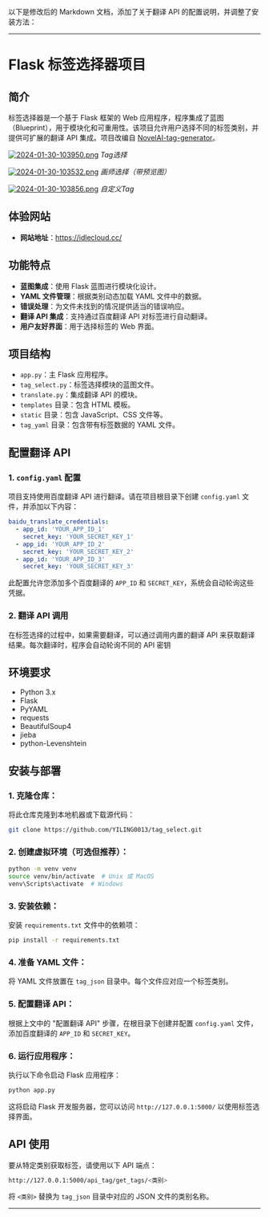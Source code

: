 以下是修改后的 Markdown 文档，添加了关于翻译 API 的配置说明，并调整了安装方法：

---

# Flask 标签选择器项目

## 简介

标签选择器是一个基于 Flask 框架的 Web 应用程序，程序集成了蓝图（Blueprint），用于模块化和可重用性。该项目允许用户选择不同的标签类别，并提供可扩展的翻译 API 集成。项目改编自 [NovelAI-tag-generator](https://github.com/WolfChen1996/NovelAI-tag-generator)。

[![2024-01-30-103950.png](https://i.postimg.cc/cLp422HR/2024-01-30-103950.png)](https://postimg.cc/v4vs6P5T) *Tag选择*

[![2024-01-30-103532.png](https://i.postimg.cc/qMZ7XzHZ/2024-01-30-103532.png)](https://postimg.cc/D8LF7fZq) *画师选择（带预览图）*

[![2024-01-30-103856.png](https://i.postimg.cc/52Y2Pbx9/2024-01-30-103856.png)](https://postimg.cc/LJSS5dYG) *自定义Tag*

## 体验网站

- **网站地址**：https://idlecloud.cc/

## 功能特点

- **蓝图集成**：使用 Flask 蓝图进行模块化设计。
- **YAML 文件管理**：根据类别动态加载 YAML 文件中的数据。
- **错误处理**：为文件未找到的情况提供适当的错误响应。
- **翻译 API 集成**：支持通过百度翻译 API 对标签进行自动翻译。
- **用户友好界面**：用于选择标签的 Web 界面。

## 项目结构

- `app.py`：主 Flask 应用程序。
- `tag_select.py`：标签选择模块的蓝图文件。
- `translate.py`：集成翻译 API 的模块。
- `templates` 目录：包含 HTML 模板。
- `static` 目录：包含 JavaScript、CSS 文件等。
- `tag_yaml` 目录：包含带有标签数据的 YAML 文件。

## 配置翻译 API

### 1. `config.yaml` 配置

项目支持使用百度翻译 API 进行翻译。请在项目根目录下创建 `config.yaml` 文件，并添加以下内容：

```yaml
baidu_translate_credentials:
  - app_id: 'YOUR_APP_ID_1'
    secret_key: 'YOUR_SECRET_KEY_1'
  - app_id: 'YOUR_APP_ID_2'
    secret_key: 'YOUR_SECRET_KEY_2'
  - app_id: 'YOUR_APP_ID_3'
    secret_key: 'YOUR_SECRET_KEY_3'
```

此配置允许您添加多个百度翻译的 `APP_ID` 和 `SECRET_KEY`，系统会自动轮询这些凭据。

### 2. 翻译 API 调用

在标签选择的过程中，如果需要翻译，可以通过调用内置的翻译 API 来获取翻译结果。每次翻译时，程序会自动轮询不同的 API 密钥

## 环境要求

- Python 3.x
- Flask
- PyYAML
- requests
- BeautifulSoup4
- jieba
- python-Levenshtein

## 安装与部署

### 1. **克隆仓库**：

将此仓库克隆到本地机器或下载源代码：

```bash
git clone https://github.com/YILING0013/tag_select.git
```

### 2. **创建虚拟环境**（可选但推荐）：

```bash
python -m venv venv
source venv/bin/activate  # Unix 或 MacOS
venv\Scripts\activate  # Windows
```

### 3. **安装依赖**：

安装 `requirements.txt` 文件中的依赖项：

```bash
pip install -r requirements.txt
```

### 4. **准备 YAML 文件**：

将 YAML 文件放置在 `tag_json` 目录中。每个文件应对应一个标签类别。

### 5. **配置翻译 API**：

根据上文中的 "配置翻译 API" 步骤，在根目录下创建并配置 `config.yaml` 文件，添加百度翻译的 `APP_ID` 和 `SECRET_KEY`。

### 6. **运行应用程序**：

执行以下命令启动 Flask 应用程序：

```bash
python app.py
```

这将启动 Flask 开发服务器，您可以访问 `http://127.0.0.1:5000/` 以使用标签选择界面。

## API 使用

要从特定类别获取标签，请使用以下 API 端点：

```bash
http://127.0.0.1:5000/api_tag/get_tags/<类别>
```

将 `<类别>` 替换为 `tag_json` 目录中对应的 JSON 文件的类别名称。

---
